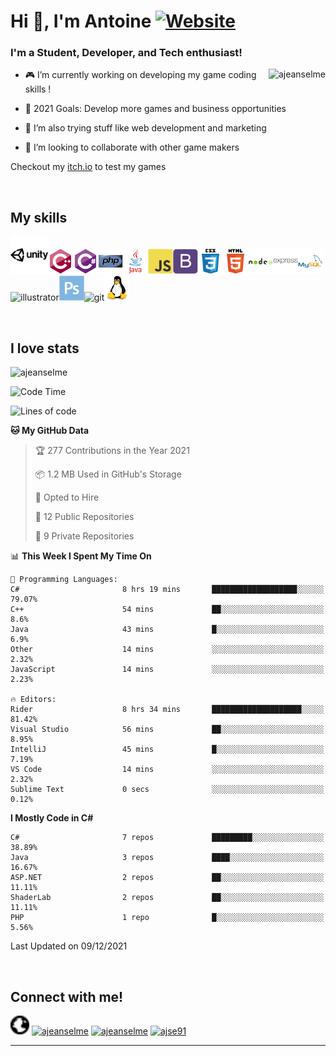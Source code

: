 # Hi 👋, I'm Antoine [![Website](https://img.shields.io/website?label=jeanselme.fr&style=for-the-badge&url=https%3A%2F%2Fjeanselme.fr)](https://jeanselme.fr)

### I'm a Student, Developer, and Tech enthusiast! 
<img align="right" src="https://github-readme-stats.vercel.app/api?username=ajeanselme&show_icons=true" alt="ajeanselme" />

 
- 🎮 I’m currently working on developing my game coding skills !

- 🥅 2021 Goals: Develop more games and business opportunities

- 🎨 I’m also trying stuff like web development and marketing

- 👯 I’m looking to collaborate with other game makers

Checkout my [itch.io](https://ajeanselme.itch.io/) to test my games

<br />

## My skills 
<img src="https://raw.githubusercontent.com/github/explore/80688e429a7d4ef2fca1e82350fe8e3517d3494d/topics/unity/unity.png" alt="unity" width="60px" height="auto"/><img src="https://raw.githubusercontent.com/devicons/devicon/master/icons/cplusplus/cplusplus-original.svg" alt="cplusplus" width="40" height="40"/><img src="https://raw.githubusercontent.com/devicons/devicon/master/icons/csharp/csharp-original.svg" alt="csharp" width="40" height="40"/><img src="https://raw.githubusercontent.com/devicons/devicon/master/icons/php/php-original.svg" alt="php" width="40" height="40"/><img src="https://raw.githubusercontent.com/devicons/devicon/master/icons/java/java-original-wordmark.svg" alt="java" width="40" height="40"/><img src="https://raw.githubusercontent.com/devicons/devicon/master/icons/javascript/javascript-original.svg" alt="javascript" width="40" height="40"/><img src="https://raw.githubusercontent.com/devicons/devicon/master/icons/bootstrap/bootstrap-plain.svg" alt="bootstrap" width="40" height="40"/><img src="https://raw.githubusercontent.com/devicons/devicon/master/icons/css3/css3-original-wordmark.svg" alt="css3" width="40" height="40"/><img src="https://raw.githubusercontent.com/devicons/devicon/master/icons/html5/html5-original-wordmark.svg" alt="html5" width="40" height="40"/><img src="https://raw.githubusercontent.com/devicons/devicon/master/icons/nodejs/nodejs-original-wordmark.svg" alt="nodejs" width="40" height="40"/><img src="https://raw.githubusercontent.com/devicons/devicon/master/icons/express/express-original-wordmark.svg" alt="express" width="40" height="40"/><img src="https://raw.githubusercontent.com/devicons/devicon/master/icons/mysql/mysql-original-wordmark.svg" alt="mysql" width="40" height="40"/><img src="https://www.vectorlogo.zone/logos/adobe_illustrator/adobe_illustrator-icon.svg" alt="illustrator" width="40" height="40"/><img src="https://raw.githubusercontent.com/devicons/devicon/master/icons/photoshop/photoshop-plain.svg" alt="photoshop" width="40" height="40"/><img src="https://www.vectorlogo.zone/logos/git-scm/git-scm-icon.svg" alt="git" width="40" height="40"/><img src="https://raw.githubusercontent.com/devicons/devicon/master/icons/linux/linux-original.svg" alt="linux" width="40" height="40"/>

<br />

## I love stats

<img src="https://komarev.com/ghpvc/?username=ajeanselme" alt="ajeanselme" />

<!--START_SECTION:waka-->
![Code Time](http://img.shields.io/badge/Code%20Time-949%20hrs%2057%20mins-blue)

![Lines of code](https://img.shields.io/badge/From%20Hello%20World%20I%27ve%20Written-6%20Million%20lines%20of%20code-blue)

**🐱 My GitHub Data** 

> 🏆 277 Contributions in the Year 2021
 > 
> 📦 1.2 MB Used in GitHub's Storage 
 > 
> 💼 Opted to Hire
 > 
> 📜 12 Public Repositories 
 > 
> 🔑 9 Private Repositories  
 > 
📊 **This Week I Spent My Time On** 

```text
💬 Programming Languages: 
C#                       8 hrs 19 mins       ███████████████████░░░░░░   79.07% 
C++                      54 mins             ██░░░░░░░░░░░░░░░░░░░░░░░   8.6% 
Java                     43 mins             █░░░░░░░░░░░░░░░░░░░░░░░░   6.9% 
Other                    14 mins             ░░░░░░░░░░░░░░░░░░░░░░░░░   2.32% 
JavaScript               14 mins             ░░░░░░░░░░░░░░░░░░░░░░░░░   2.23%

🔥 Editors: 
Rider                    8 hrs 34 mins       ████████████████████░░░░░   81.42% 
Visual Studio            56 mins             ██░░░░░░░░░░░░░░░░░░░░░░░   8.95% 
IntelliJ                 45 mins             █░░░░░░░░░░░░░░░░░░░░░░░░   7.19% 
VS Code                  14 mins             ░░░░░░░░░░░░░░░░░░░░░░░░░   2.32% 
Sublime Text             0 secs              ░░░░░░░░░░░░░░░░░░░░░░░░░   0.12%

```

**I Mostly Code in C#** 

```text
C#                       7 repos             █████████░░░░░░░░░░░░░░░░   38.89% 
Java                     3 repos             ████░░░░░░░░░░░░░░░░░░░░░   16.67% 
ASP.NET                  2 repos             ██░░░░░░░░░░░░░░░░░░░░░░░   11.11% 
ShaderLab                2 repos             ██░░░░░░░░░░░░░░░░░░░░░░░   11.11% 
PHP                      1 repo              █░░░░░░░░░░░░░░░░░░░░░░░░   5.56%

```



 Last Updated on 09/12/2021
<!--END_SECTION:waka-->

<br />

## Connect with me!

[<img src="https://raw.githubusercontent.com/iconic/open-iconic/master/svg/globe.svg" alt="ajeanselme" height="30" width="30" />][Website]
[<img src="https://cdn.jsdelivr.net/npm/simple-icons@3.0.1/icons/linkedin.svg" alt="ajeanselme" height="30" width="30" />][Linkedin]
[<img src="https://cdn.jsdelivr.net/npm/simple-icons@3.0.1/icons/facebook.svg" alt="ajeanselme" height="30" width="30" />][Facebook]
[<img src="https://cdn.jsdelivr.net/npm/simple-icons@3.0.1/icons/instagram.svg" alt="ajse91" height="30" width="30" />][Instagram]

---

[Website]: https://jeanselme.fr
[Linkedin]: https://linkedin.com/in/ajeanselme
[Instagram]: https://instagram.com/ajse91
[Facebook]: https://www.facebook.com/antoine.jse/
